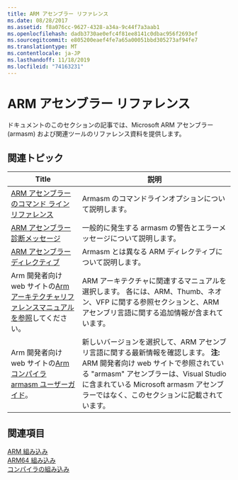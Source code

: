 ```yaml
---
title: ARM アセンブラー リファレンス
ms.date: 08/28/2017
ms.assetid: f8a076cc-9627-4328-a34a-9c44f7a3aab1
ms.openlocfilehash: dadb3730ae0efc4f81ee8141c0dbac956f2693ef
ms.sourcegitcommit: e805200eaef4fe7a65a00051bbd305273af94fe7
ms.translationtype: MT
ms.contentlocale: ja-JP
ms.lasthandoff: 11/18/2019
ms.locfileid: "74163231"
---
```

# <a name="arm-assembler-reference"></a>ARM アセンブラー リファレンス

ドキュメントのこのセクションの記事では、Microsoft ARM アセンブラー (armasm) および関連ツールのリファレンス資料を提供します。

## <a name="related-articles"></a>関連トピック

|Title|説明|
|-----------|-----------------|
|[ARM アセンブラーのコマンド ライン リファレンス](../../assembler/arm/arm-assembler-command-line-reference.md)|Armasm のコマンドラインオプションについて説明します。|
|[ARM アセンブラー診断メッセージ](../../assembler/arm/arm-assembler-diagnostic-messages.md)|一般的に発生する armasm の警告とエラーメッセージについて説明します。|
|[ARM アセンブラー ディレクティブ](../../assembler/arm/arm-assembler-directives.md)|Armasm とは異なる ARM ディレクティブについて説明します。|
|Arm 開発者向け web サイトの[Arm アーキテクチャリファレンスマニュアルを参照](https://developer.arm.com/search#q=ARM%20Architecture%20Reference%20Manual)してください。|ARM アーキテクチャに関連するマニュアルを選択します。 各には、ARM、Thumb、ネオン、VFP に関する参照セクションと、ARM アセンブリ言語に関する追加情報が含まれています。|
|Arm 開発者向け web サイトの[Arm コンパイラ armasm ユーザーガイド](https://developer.arm.com/search#q=ARM%20Compiler%20armasm%20User%20Guide)。|新しいバージョンを選択して、ARM アセンブリ言語に関する最新情報を確認します。 **注:** ARM 開発者向け web サイトで参照されている "armasm" アセンブラーは、Visual Studio に含まれている Microsoft armasm アセンブラーではなく、このセクションに記載されています。|

## <a name="see-also"></a>関連項目

[ARM 組み込み](../../intrinsics/arm-intrinsics.md)\
[ARM64 組み込み](../../intrinsics/arm64-intrinsics.md)\
[コンパイラの組み込み](../../intrinsics/compiler-intrinsics.md)
